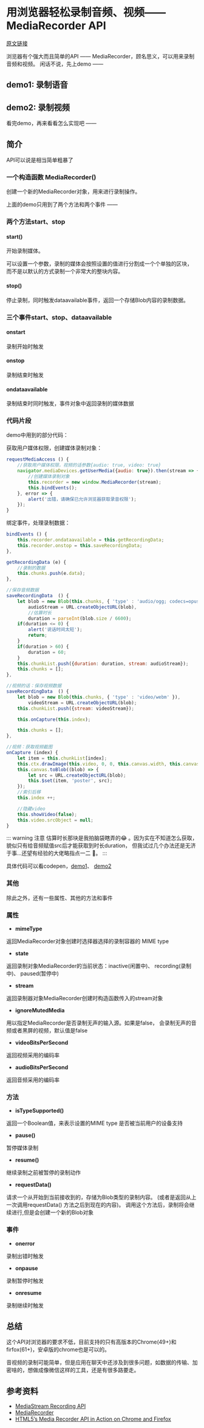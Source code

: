 # 用浏览器轻松录制音频、视频—— MediaRecorder API

[原文链接](https://denzel.netlify.com/js/useful_webapis_mediarecorder.html?_=4535626519096512)

浏览器有个强大而且简单的API —— MediaRecorder，顾名思义，可以用来录制音频和视频。
闲话不说，先上demo ——

## demo1: 录制语音

<Recorder-Demo1/>

<show-in-codepen href="https://codepen.io/_tianxia/pen/JayxoG"></show-in-codepen>

## demo2: 录制视频

<Recorder-Demo2/>

<show-in-codepen href="https://codepen.io/_tianxia/pen/gdxqao"></show-in-codepen>

看完demo，再来看看怎么实现吧 ——

## 简介
API可以说是相当简单粗暴了

### 一个构造函数 MediaRecorder()
创建一个新的MediaRecorder对象，用来进行录制操作。


上面的demo只用到了两个方法和两个事件 ——

### 两个方法start、stop

#### start()

开始录制媒体。

可以设置一个参数，录制的媒体会按照设置的值进行分割成一个个单独的区块， 而不是以默认的方式录制一个非常大的整块内容。
#### stop()

停止录制，同时触发dataavailable事件，返回一个存储Blob内容的录制数据。

### 三个事件start、stop、dataavailable

#### onstart

录制开始时触发

#### onstop

录制结束时触发

#### ondataavailable

录制结束时同时触发，事件对象中返回录制的媒体数据

### 代码片段

demo中用到的部分代码：

获取用户媒体权限，创建媒体录制对象：
```js
requestMediaAccess () {
	//获取用户媒体权限，视频的话参数{audio: true, video: true}
    navigator.mediaDevices.getUserMedia({audio: true}).then(stream => {
    	//创建媒体录制对象
        this.recorder = new window.MediaRecorder(stream);
        this.bindEvents();
    }, error => {
        alert('出错，请确保已允许浏览器获取录音权限');
    });
}
```

绑定事件，处理录制数据：
```js
bindEvents () {
    this.recorder.ondataavailable = this.getRecordingData;
    this.recorder.onstop = this.saveRecordingData;
},

getRecordingData (e) {
	//录制的数据
    this.chunks.push(e.data);
},

//保存音频数据
saveRecordingData  () {
    let blob = new Blob(this.chunks, { 'type' : 'audio/ogg; codecs=opus' }),
        audioStream = URL.createObjectURL(blob),
        //估算时长
        duration = parseInt(blob.size / 6600);
    if(duration <= 0) {
        alert('说话时间太短');
        return;
    }
    if(duration > 60) {
        duration = 60;
    }
    this.chunkList.push({duration: duration, stream: audioStream});
    this.chunks = [];
},

//视频的话：保存视频数据
saveRecordingData  () {
    let blob = new Blob(this.chunks, { 'type' : 'video/webm' }),
        videoStream = URL.createObjectURL(blob);
    this.chunkList.push({stream: videoStream});

    this.onCapture(this.index);        

    this.chunks = [];
},

//视频：获取视频截图
onCapture (index) {
    let item = this.chunkList[index];
    this.ctx.drawImage(this.video, 0, 0, this.canvas.width, this.canvas.height);
    this.canvas.toBlob((blob) => {
        let src = URL.createObjectURL(blob);
        this.$set(item, 'poster', src);
    });
    //索引后移
    this.index ++;

    //隐藏video
    this.showVideo(false);
    this.video.srcObject = null;
}
```

::: warning 注意
估算时长那块是我拍脑袋瞎弄的😂 。因为实在不知道怎么获取，貌似只有给音频赋值src后才能获取到时长duration，
但我试过几个办法还是无济于事...还望有经验的大佬略指点一二 🙏。
:::

具体代码可以看codepen，[demo1](https://codepen.io/_tianxia/pen/JayxoG)、 [demo2](https://codepen.io/_tianxia/pen/gdxqao)

### 其他
除此之外，还有一些属性、其他的方法和事件

### 属性
- **mimeType**

返回MediaRecorder对象创建时选择器选择的录制容器的 MIME type 

- **state**

返回录制对象MediaRecorder的当前状态：inactive(闲置中)、 recording(录制中)、 paused(暂停中)

- **stream**

返回录制器对象MediaRecorder创建时构造函数传入的stream对象

- **ignoreMutedMedia**

用以指定MediaRecorder是否录制无声的输入源。如果是false， 会录制无声的音频或者黑屏的视频，默认值是false

- **videoBitsPerSecond**

返回视频采用的编码率

- **audioBitsPerSecond**

返回音频采用的编码率

### 方法
- **isTypeSupported()**

返回一个Boolean值，来表示设置的MIME type 是否被当前用户的设备支持

- **pause()**

暂停媒体录制

- **resume()**

继续录制之前被暂停的录制动作

- **requestData()**

请求一个从开始到当前接收到的，存储为Blob类型的录制内容。
(或者是返回从上一次调用requestData() 方法之后到现在的内容)。
调用这个方法后，录制将会继续进行,但是会创建一个新的Blob对象


### 事件
- **onerror**

录制出错时触发

- **onpause**

录制暂停时触发

- **onresume**

录制继续时触发


## 总结

这个API对浏览器的要求不低，目前支持的只有高版本的Chrome(49+)和firfox(61+)，安卓版的chrome也是可以的。

音视频的录制可能简单，但是应用在聊天中还涉及到很多问题，如数据的传输、加密啥的，想做成像微信这样的工具，还是有很多路要走。





## 参考资料
- [MediaStream Recording API](https://developer.mozilla.org/en-US/docs/Web/API/MediaStream_Recording_API)
- [MediaRecorder](https://developer.mozilla.org/en-US/docs/Web/API/MediaRecorder)
- [HTML5’s Media Recorder API in Action on Chrome and Firefox](https://addpipe.com/blog/mediarecorder-api/)
